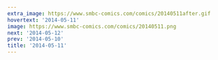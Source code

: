 ```yaml
---
extra_image: https://www.smbc-comics.com/comics/20140511after.gif
hovertext: '2014-05-11'
image: https://www.smbc-comics.com/comics/20140511.png
next: '2014-05-12'
prev: '2014-05-10'
title: '2014-05-11'
---
```

